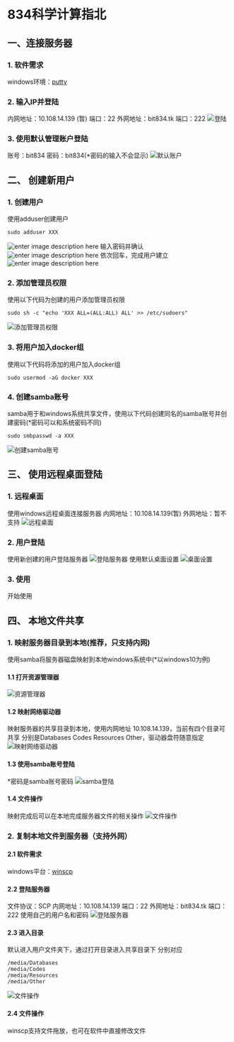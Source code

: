 # 834科学计算指北

## 一、连接服务器
### 1. 软件需求
 windows环境：[putty](http://www.putty.org/)

### 2. 输入IP并登陆
内网地址：10.108.14.139 (暂)     端口：22
外网地址：bit834.tk                       端口：222
![登陆](https://i.imgur.com/fHwmBnp.png)

### 3. 使用默认管理账户登陆
账号：bit834		密码：bit834(*密码的输入不会显示)
![默认账户](https://i.imgur.com/z7M3I7Q.png)

## 二、 创建新用户
### 1. 创建用户
使用adduser创建用户

    sudo adduser XXX
![enter image description here](https://i.imgur.com/cG6MeYp.png)
输入密码并确认
![enter image description here](https://i.imgur.com/1uHaQNe.png)
依次回车，完成用户建立
![enter image description here](https://i.imgur.com/AeFP5hd.png)

### 2. 添加管理员权限
使用以下代码为创建的用户添加管理员权限

    sudo sh -c "echo 'XXX ALL=(ALL:ALL) ALL' >> /etc/sudoers"
![添加管理员权限](https://i.imgur.com/7s85jaV.png)

### 3. 将用户加入docker组
使用以下代码将添加的用户加入docker组

    sudo usermod -aG docker XXX

### 4. 创建samba账号
samba用于和windows系统共享文件，使用以下代码创建同名的samba账号并创建密码(*密码可以和系统密码不同)

    sudo smbpasswd -a XXX
   ![创建samba账号](https://i.imgur.com/jkyf1id.png)

## 三、 使用远程桌面登陆
### 1. 远程桌面
使用windows远程桌面连接服务器
内网地址：10.108.14.139(暂)
外网地址：暂不支持
![远程桌面](https://i.imgur.com/CGfbX9z.png)

### 2. 用户登陆
使用新创建的用户登陆服务器
![登陆服务器](https://i.imgur.com/ErV8HmC.png)
使用默认桌面设置
![桌面设置](https://i.imgur.com/YEduZhj.png)

### 3. 使用
开始使用

## 四、 本地文件共享
### 1. 映射服务器目录到本地(推荐，只支持内网)
使用samba将服务器磁盘映射到本地windows系统中(*以windows10为例)
#### 1.1 打开资源管理器
![资源管理器](https://i.imgur.com/7fHutlU.png)
#### 1.2 映射网络驱动器
映射服务器的共享目录到本地，使用内网地址 10.108.14.139，当前有四个目录可共享
分别是Databases Codes Resources Other，驱动器盘符随意指定
![映射网络驱动器](https://i.imgur.com/BNqjEXr.png)
#### 1.3 使用samba账号登陆
*密码是samba账号密码
![samba登陆](https://i.imgur.com/t53ROnW.png)
#### 1.4 文件操作
映射完成后可以在本地完成服务器文件的相关操作
![文件操作](https://i.imgur.com/gKJVvVd.png)

### 2. 复制本地文件到服务器（支持外网）
#### 2.1 软件需求
windows平台：[winscp](https://winscp.net/eng/download.php)

#### 2.2 登陆服务器
文件协议：SCP
内网地址：10.108.14.139 端口：22
外网地址：bit834.tk           端口：222
使用自己的用户名和密码
![登陆服务器](https://i.imgur.com/sYh5OVu.png)
#### 2.3 进入目录
默认进入用户文件夹下，通过打开目录进入共享目录下
分别对应

    /media/Databases
    /media/Codes
    /media/Resources
    /media/Other
   ![文件操作](https://i.imgur.com/eLUaDFB.png)
#### 2.4 文件操作
winscp支持文件拖放，也可在软件中直接修改文件

